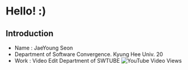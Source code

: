 # Hello! :)
## Introduction
* Name : JaeYoung Seon<br>
* Department of Software Convergence. Kyung Hee Univ. 20<br>
* Work : Video Edit Department of SWTUBE ![YouTube Video Views](https://img.shields.io/youtube/views/cOQt56LOjdk?style=social)
<!--
**tjswodud/tjswodud** is a ✨ _special_ ✨ repository because its `README.md` (this file) appears on your GitHub profile.

Here are some ideas to get you started:

- 🔭 I’m currently working on ...
- 🌱 I’m currently learning ...
- 👯 I’m looking to collaborate on ...
- 🤔 I’m looking for help with ...
- 💬 Ask me about ...
- 📫 How to reach me: ...
- 😄 Pronouns: ...
- ⚡ Fun fact: ...
-->

